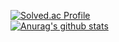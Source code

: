 
[![Solved.ac Profile](http://mazassumnida.wtf/api/v2/generate_badge?boj=tina_98)](https://solved.ac/tina_98/)<br />
[![Anurag's github stats](https://github-readme-stats.vercel.app/api?username=mjson1954)](https://github.com/anuraghazra/github-readme-stats)

<!--
**mjson1954/mjson1954** is a ✨ _special_ ✨ repository because its `README.md` (this file) appears on your GitHub profile.

Here are some ideas to get you started:

- 🔭 I’m currently working on ...
- 🌱 I’m currently learning ...
- 👯 I’m looking to collaborate on ...
- 🤔 I’m looking for help with ...
- 💬 Ask me about ...
- 📫 How to reach me: ...
- 😄 Pronouns: ...
- ⚡ Fun fact: ...
-->
